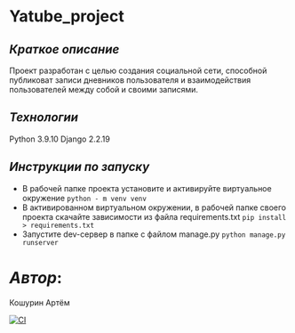 # **Yatube_project**
## *Краткое описание*
Проект разработан с целью создания социальной сети, способной публиковат записи дневников пользователя и взаимодействия пользователей между собой и своими записями.
## *Технологии*
Python 3.9.10
Django 2.2.19
## *Инструкции по запуску*
- В рабочей папке проекта установите и активируйте виртуальное окружение
```python - m venv venv```
- В активированном виртуальном окружении, в рабочей папке своего проекта скачайте зависимости из файла requirements.txt 
```pip install > requirements.txt```
- Запустите dev-сервер в папке с файлом manage.py 
```python manage.py runserver```

# *Автор*:
Кошурин Артём

[![CI](https://github.com/yandex-praktikum/hw02_community/actions/workflows/python-app.yml/badge.svg?branch=master)](https://github.com/yandex-praktikum/hw02_community/actions/workflows/python-app.yml)
